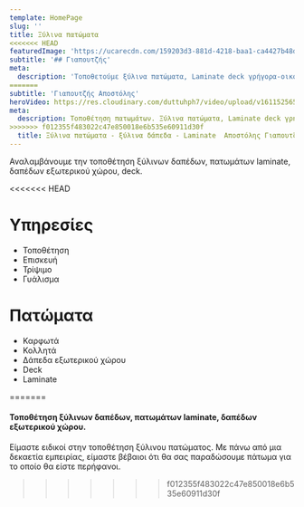 ```yaml
---
template: HomePage
slug: ''
title: Ξύλινα πατώματα
<<<<<<< HEAD
featuredImage: 'https://ucarecdn.com/159203d3-881d-4218-baa1-ca4427b48d0d/'
subtitle: '## Γιαπουτζής'
meta:
  description: 'Τοποθετούμε ξύλινα πατώματα, Laminate deck γρήγορα-οικονομικά-ποιοτικά'
=======
subtitle: 'Γιαπουτζής Αποστόλης'
heroVideo: https://res.cloudinary.com/duttuhph7/video/upload/v1611525654/part1_her6gs.mp4
meta:
  description: Τοποθέτηση πατωμάτων. Ξύλινα πατώματα, Laminate deck γρήγορα, οικονομικά, ποιοτικά.
>>>>>>> f012355f483022c47e850018e6b535e60911d30f
  title: Ξύλινα πατώματα - ξύλινα δάπεδα - Laminate  Αποστόλης Γιαπουτζής
---
```

Αναλαμβάνουμε την τοποθέτηση ξύλινων δαπέδων, πατωμάτων laminate, δαπέδων εξωτερικού χώρου, deck.

<<<<<<< HEAD
# Υπηρεσίες

* Τοποθέτηση 
* Επισκευή 
* Τρίψιμο
* Γυάλισμα

# Πατώματα

* Καρφωτά
* Κολλητά
* Δάπεδα εξωτερικού χώρου
* Deck
* Laminate

=======
#### Τοποθέτηση ξύλινων δαπέδων, πατωμάτων laminate, δαπέδων εξωτερικού χώρου.
Είμαστε ειδικοί στην τοποθέτηση ξύλινου πατώματος. Με πάνω από μια δεκαετία εμπειρίας, είμαστε βέβαιοι ότι θα σας παραδώσουμε πάτωμα για το οποίο θα είστε περήφανοι.
>>>>>>> f012355f483022c47e850018e6b535e60911d30f
